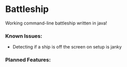 # Battleship

Working command-line battleship written in java!

### Known Issues:
- Detecting if a ship is off the screen on setup is janky

### Planned Features:
